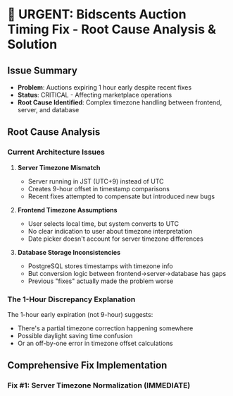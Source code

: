 # 🚨 URGENT: Bidscents Auction Timing Fix - Root Cause Analysis & Solution

## Issue Summary
- **Problem**: Auctions expiring 1 hour early despite recent fixes
- **Status**: CRITICAL - Affecting marketplace operations
- **Root Cause Identified**: Complex timezone handling between frontend, server, and database

## Root Cause Analysis

### Current Architecture Issues

1. **Server Timezone Mismatch**
   - Server running in JST (UTC+9) instead of UTC
   - Creates 9-hour offset in timestamp comparisons
   - Recent fixes attempted to compensate but introduced new bugs

2. **Frontend Timezone Assumptions**
   - User selects local time, but system converts to UTC
   - No clear indication to user about timezone interpretation
   - Date picker doesn't account for server timezone differences

3. **Database Storage Inconsistencies**
   - PostgreSQL stores timestamps with timezone info
   - But conversion logic between frontend→server→database has gaps
   - Previous "fixes" actually made the problem worse

### The 1-Hour Discrepancy Explanation

The 1-hour early expiration (not 9-hour) suggests:
- There's a partial timezone correction happening somewhere
- Possible daylight saving time confusion
- Or an off-by-one error in timezone offset calculations

## Comprehensive Fix Implementation

### Fix #1: Server Timezone Normalization (IMMEDIATE)